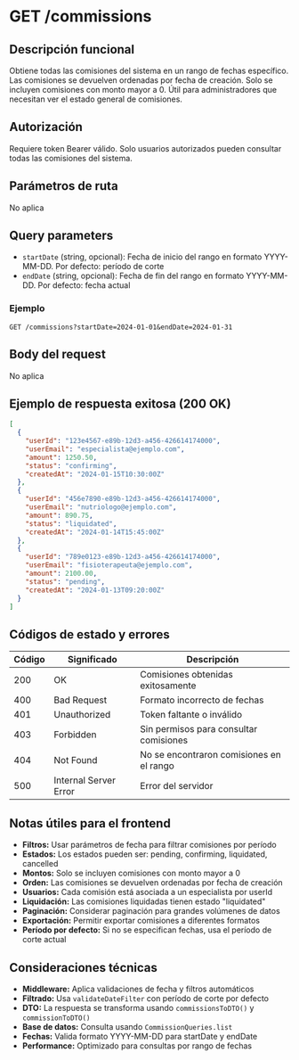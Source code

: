 # GET /commissions

## Descripción funcional

Obtiene todas las comisiones del sistema en un rango de fechas específico. Las comisiones se devuelven ordenadas por fecha de creación. Solo se incluyen comisiones con monto mayor a 0. Útil para administradores que necesitan ver el estado general de comisiones.

## Autorización

Requiere token Bearer válido. Solo usuarios autorizados pueden consultar todas las comisiones del sistema.

## Parámetros de ruta

No aplica

## Query parameters

- `startDate` (string, opcional): Fecha de inicio del rango en formato YYYY-MM-DD. Por defecto: período de corte
- `endDate` (string, opcional): Fecha de fin del rango en formato YYYY-MM-DD. Por defecto: fecha actual

### Ejemplo
```
GET /commissions?startDate=2024-01-01&endDate=2024-01-31
```

## Body del request

No aplica

## Ejemplo de respuesta exitosa (200 OK)

```json
[
  {
    "userId": "123e4567-e89b-12d3-a456-426614174000",
    "userEmail": "especialista@ejemplo.com",
    "amount": 1250.50,
    "status": "confirming",
    "createdAt": "2024-01-15T10:30:00Z"
  },
  {
    "userId": "456e7890-e89b-12d3-a456-426614174000",
    "userEmail": "nutriologo@ejemplo.com",
    "amount": 890.75,
    "status": "liquidated",
    "createdAt": "2024-01-14T15:45:00Z"
  },
  {
    "userId": "789e0123-e89b-12d3-a456-426614174000",
    "userEmail": "fisioterapeuta@ejemplo.com",
    "amount": 2100.00,
    "status": "pending",
    "createdAt": "2024-01-13T09:20:00Z"
  }
]
```

## Códigos de estado y errores

| Código | Significado | Descripción |
|--------|-------------|-------------|
| 200 | OK | Comisiones obtenidas exitosamente |
| 400 | Bad Request | Formato incorrecto de fechas |
| 401 | Unauthorized | Token faltante o inválido |
| 403 | Forbidden | Sin permisos para consultar comisiones |
| 404 | Not Found | No se encontraron comisiones en el rango |
| 500 | Internal Server Error | Error del servidor |

## Notas útiles para el frontend

- **Filtros:** Usar parámetros de fecha para filtrar comisiones por período
- **Estados:** Los estados pueden ser: pending, confirming, liquidated, cancelled
- **Montos:** Solo se incluyen comisiones con monto mayor a 0
- **Orden:** Las comisiones se devuelven ordenadas por fecha de creación
- **Usuarios:** Cada comisión está asociada a un especialista por userId
- **Liquidación:** Las comisiones liquidadas tienen estado "liquidated"
- **Paginación:** Considerar paginación para grandes volúmenes de datos
- **Exportación:** Permitir exportar comisiones a diferentes formatos
- **Período por defecto:** Si no se especifican fechas, usa el período de corte actual

## Consideraciones técnicas

- **Middleware:** Aplica validaciones de fecha y filtros automáticos
- **Filtrado:** Usa `validateDateFilter` con período de corte por defecto
- **DTO:** La respuesta se transforma usando `commissionsToDTO()` y `commissionToDTO()`
- **Base de datos:** Consulta usando `CommissionQueries.list`
- **Fechas:** Valida formato YYYY-MM-DD para startDate y endDate
- **Performance:** Optimizado para consultas por rango de fechas
